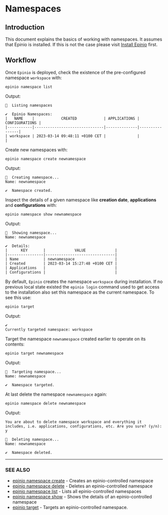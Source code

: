 # Namespaces
## Introduction
This document explains the basics of working with namespaces. It assumes that Epinio is installed. If this is not the case please visit [Install Epinio](docs/installation/install_epinio.md) first.


## Workflow
Once `Epinio` is deployed, check the existence of the pre-configured namespace `workspace` with:

```
epinio namespace list
```
Output:

```
🚢  Listing namespaces

✔️  Epinio Namespaces:
|   NAME    |            CREATED            | APPLICATIONS | CONFIGURATIONS |
|-----------|-------------------------------|--------------|----------------|
| workspace | 2023-03-14 09:48:11 +0100 CET |              |                |
```

Create new namespaces with: 
```
epinio namespace create newnamespace
```
Output:
```
🚢  Creating namespace...
Name: newnamespace

✔️  Namespace created.
```

Inspect the details of a given namespace like **creation date**, **applications** and **configurations** with:
```
epinio namespace show newnamespace
```

Output:
```
🚢  Showing namespace...
Name: newnamespace

✔️  Details:
|      KEY       |             VALUE             |
|----------------|-------------------------------|
| Name           | newnamespace                  |
| Created        | 2023-03-14 15:27:48 +0100 CET |
| Applications   |                               |
| Configurations |                               |
```

By default, `Epinio` creates the namespace `workspace` during installation. If no previous local state existed the `epinio login` command used to get access to the installation also set this namespace as the current namespace. To see this use:

```
epinio target
```

Output:
``` 
✔️  
Currently targeted namespace: workspace
```

Target the namespace `newnamespace` created earlier to operate on its contents:

```
epinio target newnamespace
```

Output:
```
🚢  Targeting namespace...
Name: newnamespace

✔️  Namespace targeted.
```

At last delete the namespace `newnamespace` again:

```
epinio namespace delete newnamespace  
```

Output:
```
You are about to delete namespace workspace and everything it includes, i.e. applications, configurations, etc. Are you sure? (y/n): y

🚢  Deleting namespace...
Name: newnamespace

✔️  Namespace deleted.
```
---
### SEE ALSO

* [epinio namespace create](references/commands/cli/namespace/epinio_namespace_create.md)    - Creates an epinio-controlled namespace
* [epinio namespace delete](references/commands/cli/namespace/epinio_namespace_delete.md)    - Deletes an epinio-controlled namespace
* [epinio namespace list](references/commands/cli/namespace/epinio_namespace_list.md)    - Lists all epinio-controlled namespaces
* [epinio namespace show](references/commands/cli/namespace/epinio_namespace_show.md)    - Shows the details of an epinio-controlled namespace
* [epinio target](references/commands/cli/epinio_target.md)  - Targets an epinio-controlled namespace.

